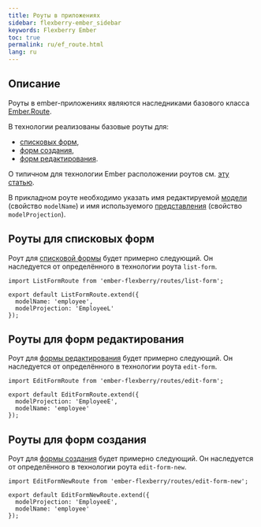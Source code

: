 ```yaml
---
title: Роуты в приложениях
sidebar: flexberry-ember_sidebar
keywords: Flexberry Ember
toc: true
permalink: ru/ef_route.html
lang: ru
---
```


## Описание

Роуты в ember-приложениях являются наследниками базового класса [Ember.Route](http://emberjs.com/api/classes/Ember.Route.html).

В технологии реализованы базовые роуты для:

* [списковых форм](ef_forms.html),
* [форм создания](ef_forms.html),
* [форм редактирования](ef_edit-form.html).

О типичном для технологии Ember расположении роутов см. [эту статью](ef_router.html).

В прикладном роуте необходимо указать имя редактируемой [модели](efd_model.html) (свойство `modelName`) и имя используемого [представления](efd_model-projection.html) (свойство `modelProjection`).

## Роуты для списковых форм
Роут для [списковой формы](ef_forms.html) будет примерно следующий. Он наследуется от определённого в технологии роута `list-form`. 

```
import ListFormRoute from 'ember-flexberry/routes/list-form';

export default ListFormRoute.extend({
  modelName: 'employee',
  modelProjection: 'EmployeeL'
});
```

## Роуты для форм редактирования
Роут для [формы редактирования](ef_edit-form.html) будет примерно следующий. Он наследуется от определённого в технологии роута `edit-form`. 

```
import EditFormRoute from 'ember-flexberry/routes/edit-form';

export default EditFormRoute.extend({
  modelProjection: 'EmployeeE',
  modelName: 'employee'
});
```

## Роуты для форм создания
Роут для [формы создания](ef_edit-form.html) будет примерно следующий. Он наследуется от определённого в технологии роута `edit-form-new`. 

```
import EditFormNewRoute from 'ember-flexberry/routes/edit-form-new';

export default EditFormNewRoute.extend({
  modelProjection: 'EmployeeE',
  modelName: 'employee'
});
```
